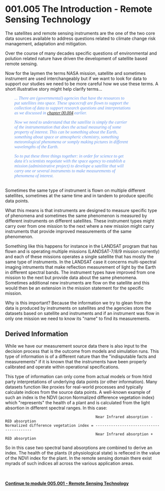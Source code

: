 # 001.005 The Introduction - Remote Sensing Technology

The satellites and remote sensing instruments are the one of the two core data sources available to address questions related to climate change risk management, adaptation and mitigation.

Over the course of many decades specific questions of environmental and polution related nature have driven the development of satellite based remote sensing. 

Now for the laymen the terms NASA mission, satellite and sometimes instrument are used interchangeably but if we want to look for data to support our studies we need to be more careful how we use these terms. A short illustrative story might help clarify terms...

<div style="width:75%;margin: auto;margin-left:30px;margin-bottom:30px;color:cornflowerblue;font-style:italic;font-family:serif">
    
... There are (governmental) agencies that have the resources to put satellites into space. These spacecraft are flown to support the collection of data to support research questions and interpretations as we discussed in [chapter 00.004](./220927.001.004%20The%20Introduction%20-%20The%20Research%20Process.md) earlier.

Now we need to understand that the satellite is simply the carrier of the instrumentation that does the actual measuring of some property of interest. This can be something about the Earth, something about space or atmospheric chemistry, something meteorological phenomena or somply making pictures in different wavelengths of the Earth.

So to put these three things together: in order for science to get data it's scientists negotiate with the space agency to establish a mission (administrative project) to develope a satellite that will carry one or several instruments to make measurements of phenomena of interest.
</div>

Sometimes the same type of instrument is flown on multiple different satellites, sometimes at the same time and in tandem to produce specific data points. 

What this means is that instruments are designed to measure specific type of phenomena and sometimes the same phenomenon is measured by different instruments on different satellites. These instrument types might carry over from one mission to the next where a new mission might carry instruments that provide improved measurements of the same phenomenon.

Something like this happens for instance in the LANDSAT program that has flown and is operating multiple missions (LANDSAT-7/8/9 mission currently) and each of these missions operates a single satellite that has mostly the same type of instruments. In the LANDSAT case it concerns multi-spectral imaging intruments that make reflection measurement of light by the Earth in different spectral bands. The instrument types have improved from one mission to the next but provide data about the same phenomena. Sometimes additional new instruments are flow on the satellite and this would then be an extension in the mission statement for the specific mission.

Why is this important? Because the information we try to glean from the data is produced by instruments on satellites and the agencies store the datasets based on satellite and instruments and if an instrument was flow in only one mission we need to know its "name" to find its measurements.

## Derived Information

While we have our measurement source data there is also input to the decision process that is the outcome from models and simulation runs. This type of information is of a different nature than the "indisputable facts and measurements" if it is known that the instruments have been properly calibrated and operate within operational specifications.

This type of information can only come from actual models or from htird party interpretations of underlying data points (or other information). Many datasets function like proxies for real-world processes and typically calculate indices from the source data points. A well-known example of such an index is the NDVI (acron Normalized difference vegetation index) which "represents" the health of a plant and is calculated from the light absortion in different spectral ranges. In this case: 

```
                                         Near Infrared absorption - RED absorption
Normalized difference vegetation index = -----------------------------------------
                                         Near Infrared absorption + RED absorption
```  

So in this case two spectral band absorptions are combined to derive an index. The health of the plants (it physiological state) is refleced in the value of the NDVI index for the plant. In the remote sensing domain there exist myrads of such indices all across the various application areas. 




[**<div style="margin-top:3rem;margin-bottom:2rem;">Continue to module 005.001 - Remote Sensing Technology </div>**](./220927.005.001%20The%20Remote%20Sensing%20Technology.md)
